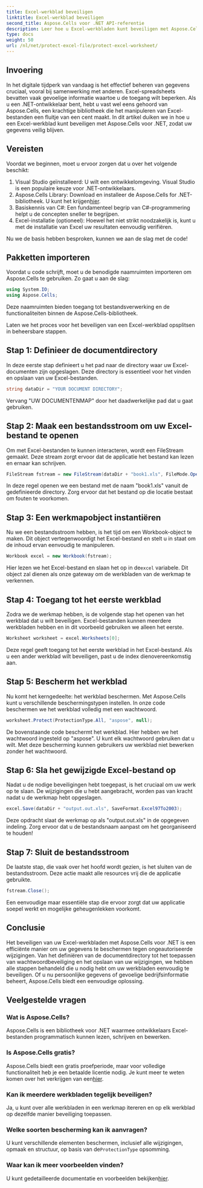 ```yaml
---
title: Excel-werkblad beveiligen
linktitle: Excel-werkblad beveiligen
second_title: Aspose.Cells voor .NET API-referentie
description: Leer hoe u Excel-werkbladen kunt beveiligen met Aspose.Cells voor .NET met onze stapsgewijze handleiding. Zorg ervoor dat uw gegevens veilig en eenvoudig te beheren blijven.
type: docs
weight: 50
url: /nl/net/protect-excel-file/protect-excel-worksheet/
---
```

## Invoering

In het digitale tijdperk van vandaag is het effectief beheren van gegevens cruciaal, vooral bij samenwerking met anderen. Excel-spreadsheets bevatten vaak gevoelige informatie waartoe u de toegang wilt beperken. Als u een .NET-ontwikkelaar bent, hebt u vast wel eens gehoord van Aspose.Cells, een krachtige bibliotheek die het manipuleren van Excel-bestanden een fluitje van een cent maakt. In dit artikel duiken we in hoe u een Excel-werkblad kunt beveiligen met Aspose.Cells voor .NET, zodat uw gegevens veilig blijven.

## Vereisten

Voordat we beginnen, moet u ervoor zorgen dat u over het volgende beschikt:

1. Visual Studio geïnstalleerd: U wilt een ontwikkelomgeving. Visual Studio is een populaire keuze voor .NET-ontwikkelaars.
2.  Aspose.Cells Library: Download en installeer de Aspose.Cells for .NET-bibliotheek. U kunt het krijgen[hier](https://releases.aspose.com/cells/net/).
3. Basiskennis van C#: Een fundamenteel begrip van C#-programmering helpt u de concepten sneller te begrijpen.
4. Excel-installatie (optioneel): Hoewel het niet strikt noodzakelijk is, kunt u met de installatie van Excel uw resultaten eenvoudig verifiëren.

Nu we de basis hebben besproken, kunnen we aan de slag met de code!

## Pakketten importeren

Voordat u code schrijft, moet u de benodigde naamruimten importeren om Aspose.Cells te gebruiken. Zo gaat u aan de slag:

```csharp
using System.IO;
using Aspose.Cells;
```

Deze naamruimten bieden toegang tot bestandsverwerking en de functionaliteiten binnen de Aspose.Cells-bibliotheek.

Laten we het proces voor het beveiligen van een Excel-werkblad opsplitsen in beheersbare stappen.

## Stap 1: Definieer de documentdirectory

In deze eerste stap definieert u het pad naar de directory waar uw Excel-documenten zijn opgeslagen. Deze directory is essentieel voor het vinden en opslaan van uw Excel-bestanden.

```csharp
string dataDir = "YOUR DOCUMENT DIRECTORY";
```

Vervang "UW DOCUMENTENMAP" door het daadwerkelijke pad dat u gaat gebruiken.

## Stap 2: Maak een bestandsstroom om uw Excel-bestand te openen

Om met Excel-bestanden te kunnen interacteren, wordt een FileStream gemaakt. Deze stream zorgt ervoor dat de applicatie het bestand kan lezen en ernaar kan schrijven. 

```csharp
FileStream fstream = new FileStream(dataDir + "book1.xls", FileMode.Open);
```

In deze regel openen we een bestand met de naam "book1.xls" vanuit de gedefinieerde directory. Zorg ervoor dat het bestand op die locatie bestaat om fouten te voorkomen.

## Stap 3: Een werkmapobject instantiëren

Nu we een bestandsstroom hebben, is het tijd om een Workbook-object te maken. Dit object vertegenwoordigt het Excel-bestand en stelt u in staat om de inhoud ervan eenvoudig te manipuleren.

```csharp
Workbook excel = new Workbook(fstream);
```

 Hier lezen we het Excel-bestand en slaan het op in de`excel` variabele. Dit object zal dienen als onze gateway om de werkbladen van de werkmap te verkennen.

## Stap 4: Toegang tot het eerste werkblad

Zodra we de werkmap hebben, is de volgende stap het openen van het werkblad dat u wilt beveiligen. Excel-bestanden kunnen meerdere werkbladen hebben en in dit voorbeeld gebruiken we alleen het eerste.

```csharp
Worksheet worksheet = excel.Worksheets[0];
```

Deze regel geeft toegang tot het eerste werkblad in het Excel-bestand. Als u een ander werkblad wilt beveiligen, past u de index dienovereenkomstig aan.

## Stap 5: Bescherm het werkblad

Nu komt het kerngedeelte: het werkblad beschermen. Met Aspose.Cells kunt u verschillende beschermingstypen instellen. In onze code beschermen we het werkblad volledig met een wachtwoord.

```csharp
worksheet.Protect(ProtectionType.All, "aspose", null);
```

De bovenstaande code beschermt het werkblad. Hier hebben we het wachtwoord ingesteld op "aspose". U kunt elk wachtwoord gebruiken dat u wilt. Met deze bescherming kunnen gebruikers uw werkblad niet bewerken zonder het wachtwoord.

## Stap 6: Sla het gewijzigde Excel-bestand op

Nadat u de nodige beveiligingen hebt toegepast, is het cruciaal om uw werk op te slaan. De wijzigingen die u hebt aangebracht, worden pas van kracht nadat u de werkmap hebt opgeslagen.

```csharp
excel.Save(dataDir + "output.out.xls", SaveFormat.Excel97To2003);
```

Deze opdracht slaat de werkmap op als "output.out.xls" in de opgegeven indeling. Zorg ervoor dat u de bestandsnaam aanpast om het georganiseerd te houden!

## Stap 7: Sluit de bestandsstroom

De laatste stap, die vaak over het hoofd wordt gezien, is het sluiten van de bestandsstroom. Deze actie maakt alle resources vrij die de applicatie gebruikte.

```csharp
fstream.Close();
```

Een eenvoudige maar essentiële stap die ervoor zorgt dat uw applicatie soepel werkt en mogelijke geheugenlekken voorkomt.

## Conclusie

Het beveiligen van uw Excel-werkbladen met Aspose.Cells voor .NET is een efficiënte manier om uw gegevens te beschermen tegen ongeautoriseerde wijzigingen. Van het definiëren van de documentdirectory tot het toepassen van wachtwoordbeveiliging en het opslaan van uw wijzigingen, we hebben alle stappen behandeld die u nodig hebt om uw werkbladen eenvoudig te beveiligen. Of u nu persoonlijke gegevens of gevoelige bedrijfsinformatie beheert, Aspose.Cells biedt een eenvoudige oplossing.

## Veelgestelde vragen

### Wat is Aspose.Cells?
Aspose.Cells is een bibliotheek voor .NET waarmee ontwikkelaars Excel-bestanden programmatisch kunnen lezen, schrijven en bewerken.

### Is Aspose.Cells gratis?
 Aspose.Cells biedt een gratis proefperiode, maar voor volledige functionaliteit heb je een betaalde licentie nodig. Je kunt meer te weten komen over het verkrijgen van een[hier](https://purchase.aspose.com/buy).

### Kan ik meerdere werkbladen tegelijk beveiligen?
Ja, u kunt over alle werkbladen in een werkmap itereren en op elk werkblad op dezelfde manier beveiliging toepassen.

### Welke soorten bescherming kan ik aanvragen?
 U kunt verschillende elementen beschermen, inclusief alle wijzigingen, opmaak en structuur, op basis van de`ProtectionType` opsomming.

### Waar kan ik meer voorbeelden vinden?
 U kunt gedetailleerde documentatie en voorbeelden bekijken[hier](https://reference.aspose.com/cells/net/).